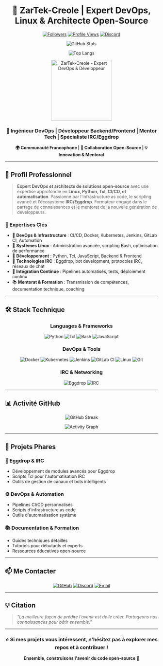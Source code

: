 <div align="center">

# 👋 ZarTek-Creole | Expert DevOps, Linux & Architecte Open-Source

<!-- Badges de profil global - activité et statistiques générales -->
[![Followers](https://img.shields.io/github/followers/ZarTek-Creole?label=Followers&style=for-the-badge&logo=github)](https://github.com/ZarTek-Creole?tab=followers)
[![Profile Views](https://komarev.com/ghpvc/?username=ZarTek-Creole&style=for-the-badge&color=brightgreen)](https://github.com/ZarTek-Creole)
[![Discord](https://img.shields.io/discord/123456789012345678?style=for-the-badge&logo=discord&logoColor=white&label=Discord)](https://discord.gg/yourinvite)

<!-- GitHub Stats généraux du profil -->
![GitHub Stats](https://github-readme-stats.vercel.app/api?username=ZarTek-Creole&show_icons=true&theme=dark&include_all_commits=true&count_private=true)

![Top Langs](https://github-readme-stats.vercel.app/api/top-langs/?username=ZarTek-Creole&layout=compact&theme=dark)

<img src="https://github.com/ZarTek-Creole.png" alt="ZarTek-Creole - Expert DevOps & Développeur" width="200" height="200"/>

### 🚀 Ingénieur DevOps | Développeur Backend/Frontend | Mentor Tech | Spécialiste IRC/Eggdrop

**🌍 Communauté Francophone | 🤝 Collaboration Open-Source | 💡 Innovation & Mentorat**

</div>

---

## 🎯 Profil Professionnel

> **Expert DevOps et architecte de solutions open-source** avec une expertise approfondie en **Linux, Python, Tcl, CI/CD, et automatisation**. Passionné par l'infrastructure as code, le scripting avancé et l'écosystème **IRC/Eggdrop**. Formateur engagé dans le partage de connaissances et le mentorat de la nouvelle génération de développeurs.

### 💼 Expertises Clés

- 🔧 **DevOps & Infrastructure** : CI/CD, Docker, Kubernetes, Jenkins, GitLab CI, Automation
- 🐧 **Systèmes Linux** : Administration avancée, scripting Bash, optimisation de performance
- 🐍 **Développement** : Python, Tcl, JavaScript, Backend & Frontend
- 💬 **Technologies IRC** : Eggdrop, bot development, protocoles IRC, réseaux de chat
- 🔄 **Intégration Continue** : Pipelines automatisés, tests, déploiement continu
- 📚 **Mentorat & Formation** : Transmission de compétences, documentation technique, coaching

---

## 🛠️ Stack Technique

<div align="center">

### Languages & Frameworks

![Python](https://img.shields.io/badge/Python-3776AB?style=for-the-badge&logo=python&logoColor=white)
![Tcl](https://img.shields.io/badge/Tcl-000000?style=for-the-badge&logo=tcl&logoColor=white)
![Bash](https://img.shields.io/badge/Bash-4EAA25?style=for-the-badge&logo=gnu-bash&logoColor=white)
![JavaScript](https://img.shields.io/badge/JavaScript-F7DF1E?style=for-the-badge&logo=javascript&logoColor=black)

### DevOps & Tools

![Docker](https://img.shields.io/badge/Docker-2496ED?style=for-the-badge&logo=docker&logoColor=white)
![Kubernetes](https://img.shields.io/badge/Kubernetes-326CE5?style=for-the-badge&logo=kubernetes&logoColor=white)
![Jenkins](https://img.shields.io/badge/Jenkins-D24939?style=for-the-badge&logo=jenkins&logoColor=white)
![GitLab CI](https://img.shields.io/badge/GitLab_CI-FC6D26?style=for-the-badge&logo=gitlab&logoColor=white)
![Linux](https://img.shields.io/badge/Linux-FCC624?style=for-the-badge&logo=linux&logoColor=black)
![Git](https://img.shields.io/badge/Git-F05032?style=for-the-badge&logo=git&logoColor=white)

### IRC & Networking

![Eggdrop](https://img.shields.io/badge/Eggdrop-Expert-orange?style=for-the-badge)
![IRC](https://img.shields.io/badge/IRC-Protocol-blue?style=for-the-badge)

</div>

---

## 📊 Activité GitHub

<div align="center">

![GitHub Streak](https://github-readme-streak-stats.herokuapp.com/?user=ZarTek-Creole&theme=dark)

![Activity Graph](https://github-readme-activity-graph.vercel.app/graph?username=ZarTek-Creole&theme=github-dark)

</div>

---

## 🌟 Projets Phares

### 🤖 Eggdrop & IRC
- Développement de modules avancés pour Eggdrop
- Scripts Tcl pour l'automatisation IRC
- Outils de gestion de canaux et bots intelligents

### ⚙️ DevOps & Automation
- Pipelines CI/CD personnalisés
- Scripts d'infrastructure as code
- Outils d'automatisation système

### 📚 Documentation & Formation
- Guides techniques détaillés
- Tutoriels pour débutants et experts
- Ressources éducatives open-source

---

## 📫 Me Contacter

<div align="center">

[![GitHub](https://img.shields.io/badge/GitHub-ZarTek--Creole-181717?style=for-the-badge&logo=github)](https://github.com/ZarTek-Creole)
[![Discord](https://img.shields.io/badge/Discord-Rejoindre-5865F2?style=for-the-badge&logo=discord&logoColor=white)](https://discord.gg/yourinvite)
[![Email](https://img.shields.io/badge/Email-Contact-D14836?style=for-the-badge&logo=gmail&logoColor=white)](mailto:your.email@example.com)

</div>

---

## 💡 Citation

> *"La meilleure façon de prédire l'avenir est de le créer. Partageons nos connaissances pour bâtir ensemble."*

---

<div align="center">

### ⭐ Si mes projets vous intéressent, n'hésitez pas à explorer mes repos et à contribuer !

**Ensemble, construisons l'avenir du code open-source 🚀**

</div>

